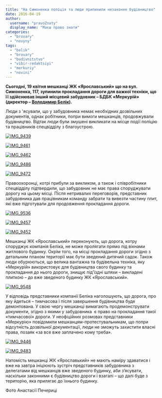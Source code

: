 ```yaml
---
title: "На Симоненка поліція та люди припинили незаконне будівництво"
date: 2016-04-19
author: 
  username: "pravoZnaty"
  display_name: "Маєш право знати"
categories: 
  - "brovary"
  - "novyny"
tags: 
  - "belik"
  - "brovary"
  - "budivnitstvo"
  - "vibir-redaktsiyi"
  - "merkuriy"
  - "novini"
---
```


**Сьогодні, 19 квітня мешканці ЖК «Ярославський» що на вул. Симоненка, 117, зупинили прокладання дороги для важкої техніки, що її здійснював інший місцевий забудовник – БДБК «Меркурій» (директор – [Володимир Белік](https://mpz.brovary.org/za-shho-vshanovuyut-byelika/)).**

Люди з 'ясували, що у забудовника немає необхідних дозвільних документів, однак робітники, попри вимоги мешканців, продовжували будівництво. Відтак люди були змушені викликати на місце події поліцію та працівників спецвідділу з благоустрою.

[![IMG_9439](https://mpz.brovary.org/wp-content/uploads/2016/04/IMG_9439.jpg)](https://mpz.brovary.org/wp-content/uploads/2016/04/IMG_9439.jpg)

[![IMG_9461](https://mpz.brovary.org/wp-content/uploads/2016/04/IMG_9461.jpg)](https://mpz.brovary.org/wp-content/uploads/2016/04/IMG_9461.jpg)

[![IMG_9462](https://mpz.brovary.org/wp-content/uploads/2016/04/IMG_9462.jpg)](https://mpz.brovary.org/wp-content/uploads/2016/04/IMG_9462.jpg)

[![IMG_9486](https://mpz.brovary.org/wp-content/uploads/2016/04/IMG_9486.jpg)](https://mpz.brovary.org/wp-content/uploads/2016/04/IMG_9486.jpg)

[![IMG_9472](https://mpz.brovary.org/wp-content/uploads/2016/04/IMG_9472.jpg)](https://mpz.brovary.org/wp-content/uploads/2016/04/IMG_9472.jpg)

Правоохоронці, котрі прибули за викликом, а також і співробітники спецвідділу підтвердили, що забудовник не має права споруджувати дорогу на цьому місці. Після нетривалих переговорів, представник забудовника дав працівникам команду забрати та вивезти частину плит, які вже підготували для продовження прокладання дороги.

[![IMG_9536](https://mpz.brovary.org/wp-content/uploads/2016/04/IMG_9536.jpg)](https://mpz.brovary.org/wp-content/uploads/2016/04/IMG_9536.jpg)

[![IMG_9457](https://mpz.brovary.org/wp-content/uploads/2016/04/IMG_9457.jpg)](https://mpz.brovary.org/wp-content/uploads/2016/04/IMG_9457.jpg)

[![IMG_9452](https://mpz.brovary.org/wp-content/uploads/2016/04/IMG_9452.jpg)](https://mpz.brovary.org/wp-content/uploads/2016/04/IMG_9452.jpg)

Мешканці ЖК «Ярославський» переконують, що дорога, котру споруджує компанія Беліка, не може пролягати прямо під вікнами житлового будинку. Окрім того, на місці прокладання дороги згідно з детальним планом території має бути зведений дитячий садок. Також люди обурюються, що велика вантажна та будівельна техніка, яку «Меркурій» використовує для будівництва свого будинку та прокладання до нього дороги, знищує під'їздні шляхи – викладені плиткою – до вже зведеного будинку ЖК «Ярославський».

[![IMG_9548](https://mpz.brovary.org/wp-content/uploads/2016/04/IMG_9548.jpg)](https://mpz.brovary.org/wp-content/uploads/2016/04/IMG_9548.jpg)

У відповідь представники компанії Беліка наголошують, що дорога, про яку йдеться – тимчасова і після завершення будівництва буде демонтована. У свою чергу мешканці вимагають продемонструвати документи, згідно з якими у забудовника  є право на прокладання такої «тимчасової» дороги. У неофіційних розмовах представники «Меркурію» повідомили мешканцям-протестувальникам, що попри відсутність дозвільної документації, люди не зможуть захистити власні права, позаяк «за все вже заплачено кому треба».

[![IMG_9446](https://mpz.brovary.org/wp-content/uploads/2016/04/IMG_9446.jpg)](https://mpz.brovary.org/wp-content/uploads/2016/04/IMG_9446.jpg)

[![IMG_9483](https://mpz.brovary.org/wp-content/uploads/2016/04/IMG_9483.jpg)](https://mpz.brovary.org/wp-content/uploads/2016/04/IMG_9483.jpg)

Натомість мешканці ЖК «Ярославький» не мають наміру здаватися і вже на завтра ініціюють зустріч представників забудовника з делегатами від мешканців вже зведеного будинку, аби з’ясувати, наскільки законними є будівництво дороги і взагалі – що далі буде з територію, яка прилягає до їхнього будинку.

Фото Анастасії Печериці
